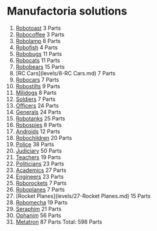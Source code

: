 Manufactoria solutions
=============

1. [Robotoast](levels/1-Robotoast.md) 3 Parts
2. [Robocoffee](levels/2-Robocoffee.md) 3 Parts
3. [Robolamp](levels/3-Robolamp.md) 8 Parts
4. [Robofish](levels/4-Robofish.md) 4 Parts
5. [Robobugs](levels/5-Robobugs.md) 11 Parts
6. [Robocats](levels/6-Robocats.md) 11 Parts
7. [Robobears](levels/7-Robobears.md) 15 Parts
8. [RC Cars](levels/8-RC Cars.md) 7 Parts
9. [Robocars](levels/9-Robocars.md) 7 Parts
10. [Robostilts](levels/10-Robostilts.md) 9 Parts
11. [Milidogs](levels/11-Milidogs.md) 8 Parts
12. [Soldiers](levels/12-Soldiers.md) 7 Parts
13. [Officers](levels/13-Officers.md) 24 Parts
14. [Generals](levels/14-Generals.md) 24 Parts
15. [Robotanks](levels/15-Robotanks.md) 25 Parts
16. [Robospies](levels/16-Robospies.md) 8 Parts
17. [Androids](levels/17-Androids.md) 12 Parts
18. [Robochildren](levels/18-Robochildren.md) 20 Parts
19. [Police](levels/19-Police.md) 38 Parts
20. [Judiciary](levels/20-Judiciary.md) 50 Parts
21. [Teachers](levels/21-Teachers.md) 19 Parts
22. [Politicians](levels/22-Politicians.md) 23 Parts
23. [Academics](levels/23-Academics.md) 27 Parts
24. [Engineers](levels/24-Engineers.md) 23 Parts
25. [Roborockets](levels/25-Roborockets.md) 7 Parts
26. [Roboplanes](levels/26-Roboplanes.md) 7 Parts
27. [Rocket Planes](levels/27-Rocket Planes.md) 15 Parts
28. [Robomecha](levels/28-Robomecha.md) 19 Parts
29. [Seraphim](levels/29-Seraphim.md) 21 Parts
30. [Ophanim](levels/30-Ophanim.md) 56 Parts
31. [Metatron](levels/31-Metatron.md) 87 Parts
Total: 598 Parts